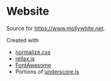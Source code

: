 # Website

Source for https://www.mollywhite.net.

Created with
* [normalize.css](https://github.com/necolas/normalize.css/)
* [rellax.js](https://github.com/dixonandmoe/rellax)
* [FontAwesome](https://fontawesome.com/)
* Portions of [underscore.js](https://underscorejs.org/)
